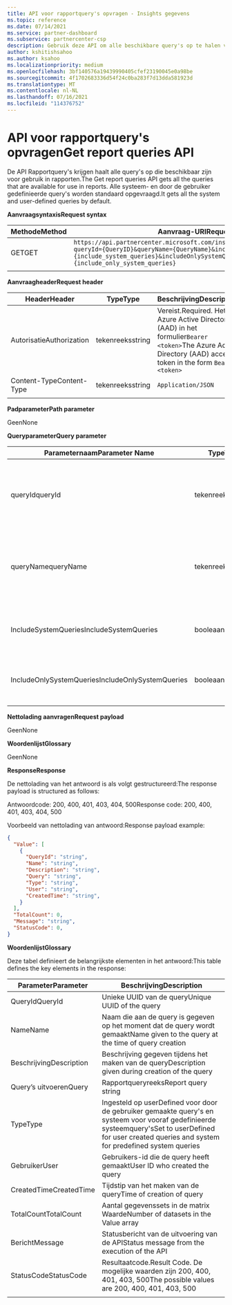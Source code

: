 ```yaml
---
title: API voor rapportquery's opvragen - Insights gegevens
ms.topic: reference
ms.date: 07/14/2021
ms.service: partner-dashboard
ms.subservice: partnercenter-csp
description: Gebruik deze API om alle beschikbare query's op te halen voor gebruik in de rapport-API.
author: kshitishsahoo
ms.author: ksahoo
ms.localizationpriority: medium
ms.openlocfilehash: 3bf140576a19439990405cfef23190045e0a98be
ms.sourcegitcommit: 4f1702683336d54f24c0ba283f7d13dda581923d
ms.translationtype: MT
ms.contentlocale: nl-NL
ms.lasthandoff: 07/16/2021
ms.locfileid: "114376752"
---
```

# <a name="get-report-queries-api"></a><span data-ttu-id="ce73a-103">API voor rapportquery's opvragen</span><span class="sxs-lookup"><span data-stu-id="ce73a-103">Get report queries API</span></span>

<span data-ttu-id="ce73a-104">De API Rapportquery's krijgen haalt alle query's op die beschikbaar zijn voor gebruik in rapporten.</span><span class="sxs-lookup"><span data-stu-id="ce73a-104">The Get report queries API gets all the queries that are available for use in reports.</span></span> <span data-ttu-id="ce73a-105">Alle systeem- en door de gebruiker gedefinieerde query's worden standaard opgevraagd.</span><span class="sxs-lookup"><span data-stu-id="ce73a-105">It gets all the system and user-defined queries by default.</span></span>

<span data-ttu-id="ce73a-106">**Aanvraagsyntaxis**</span><span class="sxs-lookup"><span data-stu-id="ce73a-106">**Request syntax**</span></span>

|    <span data-ttu-id="ce73a-107">Methode</span><span class="sxs-lookup"><span data-stu-id="ce73a-107">Method</span></span>    |    <span data-ttu-id="ce73a-108">Aanvraag-URI</span><span class="sxs-lookup"><span data-stu-id="ce73a-108">Request URI</span></span>    |
|    ----    |    ----    |
|    <span data-ttu-id="ce73a-109">GET</span><span class="sxs-lookup"><span data-stu-id="ce73a-109">GET</span></span>    |    `https://api.partnercenter.microsoft.com/insights/v1/mpn/ScheduledQueries?queryId={QueryID}&queryName={QueryName}&includeSystemQueries={include_system_queries}&includeOnlySystemQueries={include_only_system_queries}`     |
|        |        |

<span data-ttu-id="ce73a-110">**Aanvraagheader**</span><span class="sxs-lookup"><span data-stu-id="ce73a-110">**Request header**</span></span>

|    <span data-ttu-id="ce73a-111">Header</span><span class="sxs-lookup"><span data-stu-id="ce73a-111">Header</span></span>    |    <span data-ttu-id="ce73a-112">Type</span><span class="sxs-lookup"><span data-stu-id="ce73a-112">Type</span></span>    |    <span data-ttu-id="ce73a-113">Beschrijving</span><span class="sxs-lookup"><span data-stu-id="ce73a-113">Description</span></span>    |
|    ----    |    ----    |    ----    |
|    <span data-ttu-id="ce73a-114">Autorisatie</span><span class="sxs-lookup"><span data-stu-id="ce73a-114">Authorization</span></span>    |    <span data-ttu-id="ce73a-115">tekenreeks</span><span class="sxs-lookup"><span data-stu-id="ce73a-115">string</span></span>    |    <span data-ttu-id="ce73a-116">Vereist.</span><span class="sxs-lookup"><span data-stu-id="ce73a-116">Required.</span></span> <span data-ttu-id="ce73a-117">Het Azure Active Directory (AAD) in het formulier`Bearer <token>`</span><span class="sxs-lookup"><span data-stu-id="ce73a-117">The Azure Active Directory (AAD) access token in the form `Bearer <token>`</span></span>    |
|    <span data-ttu-id="ce73a-118">Content-Type</span><span class="sxs-lookup"><span data-stu-id="ce73a-118">Content-Type</span></span>    |    <span data-ttu-id="ce73a-119">tekenreeks</span><span class="sxs-lookup"><span data-stu-id="ce73a-119">string</span></span>    |    `Application/JSON`    |
|        |        |        |

<span data-ttu-id="ce73a-120">**Padparameter**</span><span class="sxs-lookup"><span data-stu-id="ce73a-120">**Path parameter**</span></span>

<span data-ttu-id="ce73a-121">Geen</span><span class="sxs-lookup"><span data-stu-id="ce73a-121">None</span></span>

<span data-ttu-id="ce73a-122">**Queryparameter**</span><span class="sxs-lookup"><span data-stu-id="ce73a-122">**Query parameter**</span></span>

|    <span data-ttu-id="ce73a-123">Parameternaam</span><span class="sxs-lookup"><span data-stu-id="ce73a-123">Parameter Name</span></span>    |    <span data-ttu-id="ce73a-124">Type</span><span class="sxs-lookup"><span data-stu-id="ce73a-124">Type</span></span>    |    <span data-ttu-id="ce73a-125">Vereist</span><span class="sxs-lookup"><span data-stu-id="ce73a-125">Required</span></span>    |    <span data-ttu-id="ce73a-126">Beschrijving</span><span class="sxs-lookup"><span data-stu-id="ce73a-126">Description</span></span>    |
|    ----    |    ----    |    ----    |    ----    |
|    <span data-ttu-id="ce73a-127">queryId</span><span class="sxs-lookup"><span data-stu-id="ce73a-127">queryId</span></span>     |    <span data-ttu-id="ce73a-128">tekenreeks</span><span class="sxs-lookup"><span data-stu-id="ce73a-128">string</span></span>     |    <span data-ttu-id="ce73a-129">No</span><span class="sxs-lookup"><span data-stu-id="ce73a-129">No</span></span>    |    <span data-ttu-id="ce73a-130">Filter om alleen details van query's op te halen met de id die is opgegeven in het argument</span><span class="sxs-lookup"><span data-stu-id="ce73a-130">Filter to get details of only queries with the ID given in the argument</span></span>     |
|    <span data-ttu-id="ce73a-131">queryName</span><span class="sxs-lookup"><span data-stu-id="ce73a-131">queryName</span></span>     |    <span data-ttu-id="ce73a-132">tekenreeks</span><span class="sxs-lookup"><span data-stu-id="ce73a-132">string</span></span>     |    <span data-ttu-id="ce73a-133">No</span><span class="sxs-lookup"><span data-stu-id="ce73a-133">No</span></span>    |    <span data-ttu-id="ce73a-134">Filter om alleen details van query's op te halen met de naam die is opgegeven in het argument</span><span class="sxs-lookup"><span data-stu-id="ce73a-134">Filter to get details of only queries with the name given in the argument</span></span>     |
|    <span data-ttu-id="ce73a-135">IncludeSystemQueries</span><span class="sxs-lookup"><span data-stu-id="ce73a-135">IncludeSystemQueries</span></span>     |    <span data-ttu-id="ce73a-136">booleaans</span><span class="sxs-lookup"><span data-stu-id="ce73a-136">boolean</span></span>     |    <span data-ttu-id="ce73a-137">Nee</span><span class="sxs-lookup"><span data-stu-id="ce73a-137">No</span></span>    |    <span data-ttu-id="ce73a-138">Vooraf gedefinieerde systeemquery's opnemen in het antwoord</span><span class="sxs-lookup"><span data-stu-id="ce73a-138">Include predefined system queries in the response</span></span>     |
|    <span data-ttu-id="ce73a-139">IncludeOnlySystemQueries</span><span class="sxs-lookup"><span data-stu-id="ce73a-139">IncludeOnlySystemQueries</span></span>     |    <span data-ttu-id="ce73a-140">booleaans</span><span class="sxs-lookup"><span data-stu-id="ce73a-140">boolean</span></span>     |    <span data-ttu-id="ce73a-141">Nee</span><span class="sxs-lookup"><span data-stu-id="ce73a-141">No</span></span>    |    <span data-ttu-id="ce73a-142">Alleen systeemquery's opnemen in het antwoord</span><span class="sxs-lookup"><span data-stu-id="ce73a-142">Include only system queries in the response</span></span>     |
|        |        |        |        |


<span data-ttu-id="ce73a-143">**Nettolading aanvragen**</span><span class="sxs-lookup"><span data-stu-id="ce73a-143">**Request payload**</span></span>

<span data-ttu-id="ce73a-144">Geen</span><span class="sxs-lookup"><span data-stu-id="ce73a-144">None</span></span>

<span data-ttu-id="ce73a-145">**Woordenlijst**</span><span class="sxs-lookup"><span data-stu-id="ce73a-145">**Glossary**</span></span>

<span data-ttu-id="ce73a-146">Geen</span><span class="sxs-lookup"><span data-stu-id="ce73a-146">None</span></span>

<span data-ttu-id="ce73a-147">**Response**</span><span class="sxs-lookup"><span data-stu-id="ce73a-147">**Response**</span></span>

<span data-ttu-id="ce73a-148">De nettolading van het antwoord is als volgt gestructureerd:</span><span class="sxs-lookup"><span data-stu-id="ce73a-148">The response payload is structured as follows:</span></span>

<span data-ttu-id="ce73a-149">Antwoordcode: 200, 400, 401, 403, 404, 500</span><span class="sxs-lookup"><span data-stu-id="ce73a-149">Response code: 200, 400, 401, 403, 404, 500</span></span>

<span data-ttu-id="ce73a-150">Voorbeeld van nettolading van antwoord:</span><span class="sxs-lookup"><span data-stu-id="ce73a-150">Response payload example:</span></span>

```json
{ 
  "Value": [ 
    { 
      "QueryId": "string", 
      "Name": "string", 
      "Description": "string", 
      "Query": "string", 
      "Type": "string", 
      "User": "string", 
      "CreatedTime": "string", 
    } 
  ], 
  "TotalCount": 0, 
  "Message": "string", 
  "StatusCode": 0, 
} 
```

<span data-ttu-id="ce73a-151">**Woordenlijst**</span><span class="sxs-lookup"><span data-stu-id="ce73a-151">**Glossary**</span></span>

<span data-ttu-id="ce73a-152">Deze tabel definieert de belangrijkste elementen in het antwoord:</span><span class="sxs-lookup"><span data-stu-id="ce73a-152">This table defines the key elements in the response:</span></span>

|    <span data-ttu-id="ce73a-153">Parameter</span><span class="sxs-lookup"><span data-stu-id="ce73a-153">Parameter</span></span>    |    <span data-ttu-id="ce73a-154">Beschrijving</span><span class="sxs-lookup"><span data-stu-id="ce73a-154">Description</span></span>    |
|    ----    |    ----    |
|    <span data-ttu-id="ce73a-155">QueryId</span><span class="sxs-lookup"><span data-stu-id="ce73a-155">QueryId</span></span>     |    <span data-ttu-id="ce73a-156">Unieke UUID van de query</span><span class="sxs-lookup"><span data-stu-id="ce73a-156">Unique UUID of the query</span></span>     |
|    <span data-ttu-id="ce73a-157">Name</span><span class="sxs-lookup"><span data-stu-id="ce73a-157">Name</span></span>     |    <span data-ttu-id="ce73a-158">Naam die aan de query is gegeven op het moment dat de query wordt gemaakt</span><span class="sxs-lookup"><span data-stu-id="ce73a-158">Name given to the query at the time of query creation</span></span>     |
|    <span data-ttu-id="ce73a-159">Beschrijving</span><span class="sxs-lookup"><span data-stu-id="ce73a-159">Description</span></span>     |    <span data-ttu-id="ce73a-160">Beschrijving gegeven tijdens het maken van de query</span><span class="sxs-lookup"><span data-stu-id="ce73a-160">Description given during creation of the query</span></span>     |
|    <span data-ttu-id="ce73a-161">Query’s uitvoeren</span><span class="sxs-lookup"><span data-stu-id="ce73a-161">Query</span></span>     |    <span data-ttu-id="ce73a-162">Rapportqueryreeks</span><span class="sxs-lookup"><span data-stu-id="ce73a-162">Report query string</span></span>     |
|    <span data-ttu-id="ce73a-163">Type</span><span class="sxs-lookup"><span data-stu-id="ce73a-163">Type</span></span>     |    <span data-ttu-id="ce73a-164">Ingesteld op userDefined voor door de gebruiker gemaakte query's en systeem voor vooraf gedefinieerde systeemquery's</span><span class="sxs-lookup"><span data-stu-id="ce73a-164">Set to userDefined for user created queries and system for predefined system queries</span></span>     |
|    <span data-ttu-id="ce73a-165">Gebruiker</span><span class="sxs-lookup"><span data-stu-id="ce73a-165">User</span></span>     |    <span data-ttu-id="ce73a-166">Gebruikers-id die de query heeft gemaakt</span><span class="sxs-lookup"><span data-stu-id="ce73a-166">User ID who created the query</span></span>     |
|    <span data-ttu-id="ce73a-167">CreatedTime</span><span class="sxs-lookup"><span data-stu-id="ce73a-167">CreatedTime</span></span>     |    <span data-ttu-id="ce73a-168">Tijdstip van het maken van de query</span><span class="sxs-lookup"><span data-stu-id="ce73a-168">Time of creation of query</span></span>     |
|    <span data-ttu-id="ce73a-169">TotalCount</span><span class="sxs-lookup"><span data-stu-id="ce73a-169">TotalCount</span></span>     |    <span data-ttu-id="ce73a-170">Aantal gegevenssets in de matrix Waarde</span><span class="sxs-lookup"><span data-stu-id="ce73a-170">Number of datasets in the Value array</span></span>     |
|    <span data-ttu-id="ce73a-171">Bericht</span><span class="sxs-lookup"><span data-stu-id="ce73a-171">Message</span></span>     |    <span data-ttu-id="ce73a-172">Statusbericht van de uitvoering van de API</span><span class="sxs-lookup"><span data-stu-id="ce73a-172">Status message from the execution of the API</span></span>     |
|    <span data-ttu-id="ce73a-173">StatusCode</span><span class="sxs-lookup"><span data-stu-id="ce73a-173">StatusCode</span></span>     |    <span data-ttu-id="ce73a-174">Resultaatcode.</span><span class="sxs-lookup"><span data-stu-id="ce73a-174">Result Code.</span></span> <span data-ttu-id="ce73a-175">De mogelijke waarden zijn 200, 400, 401, 403, 500</span><span class="sxs-lookup"><span data-stu-id="ce73a-175">The possible values are 200, 400, 401, 403, 500</span></span>     |
|        |        |
